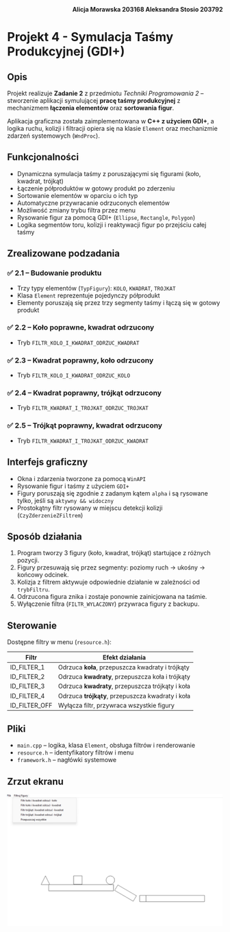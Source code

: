<div align="right">
<strong>Alicja Morawska 203168
  Aleksandra Stosio 203792</strong>
</div>

# Projekt 4 - Symulacja Taśmy Produkcyjnej (GDI+)

## Opis

Projekt realizuje **Zadanie 2** z przedmiotu *Techniki Programowania 2* – stworzenie aplikacji symulującej **pracę taśmy produkcyjnej** z mechanizmem **łączenia elementów** oraz **sortowania figur**.

Aplikacja graficzna została zaimplementowana w **C++ z użyciem GDI+**, a logika ruchu, kolizji i filtracji opiera się na klasie `Element` oraz mechanizmie zdarzeń systemowych (`WndProc`).

## Funkcjonalności

- Dynamiczna symulacja taśmy z poruszającymi się figurami (koło, kwadrat, trójkąt)
- Łączenie półproduktów w gotowy produkt po zderzeniu
- Sortowanie elementów w oparciu o ich typ
- Automatyczne przywracanie odrzuconych elementów
- Możliwość zmiany trybu filtra przez menu
- Rysowanie figur za pomocą GDI+ (`Ellipse`, `Rectangle`, `Polygon`)
- Logika segmentów toru, kolizji i reaktywacji figur po przejściu całej taśmy

##  Zrealizowane podzadania

### ✅ 2.1 – Budowanie produktu
- Trzy typy elementów (`TypFigury`): `KOLO`, `KWADRAT`, `TROJKAT`
- Klasa `Element` reprezentuje pojedynczy półprodukt
- Elementy poruszają się przez trzy segmenty taśmy i łączą się w gotowy produkt

### ✅ 2.2 – Koło poprawne, kwadrat odrzucony
- Tryb `FILTR_KOLO_I_KWADRAT_ODRZUC_KWADRAT`

### ✅ 2.3 – Kwadrat poprawny, koło odrzucony
- Tryb `FILTR_KOLO_I_KWADRAT_ODRZUC_KOLO`

### ✅ 2.4 – Kwadrat poprawny, trójkąt odrzucony
- Tryb `FILTR_KWADRAT_I_TROJKAT_ODRZUC_TROJKAT`

### ✅ 2.5 – Trójkąt poprawny, kwadrat odrzucony
- Tryb `FILTR_KWADRAT_I_TROJKAT_ODRZUC_KWADRAT`

## Interfejs graficzny

- Okna i zdarzenia tworzone za pomocą `WinAPI`
- Rysowanie figur i taśmy z użyciem `GDI+`
- Figury poruszają się zgodnie z zadanym kątem `alpha` i są rysowane tylko, jeśli są `aktywny && widoczny`
- Prostokątny filtr rysowany w miejscu detekcji kolizji (`CzyZderzenieZFiltrem`)

## Sposób działania

1. Program tworzy 3 figury (koło, kwadrat, trójkąt) startujące z różnych pozycji.
2. Figury przesuwają się przez segmenty: poziomy ruch → ukośny → końcowy odcinek.
3. Kolizja z filtrem aktywuje odpowiednie działanie w zależności od `trybFiltru`.
4. Odrzucona figura znika i zostaje ponownie zainicjowana na taśmie.
5. Wyłączenie filtra (`FILTR_WYLACZONY`) przywraca figury z backupu.

## Sterowanie

Dostępne filtry w menu (`resource.h`):

| Filtr           | Efekt działania                                   |
| --------------- | ------------------------------------------------- |
| ID_FILTER_1     | Odrzuca **koła**, przepuszcza kwadraty i trójkąty |
| ID_FILTER_2     | Odrzuca **kwadraty**, przepuszcza koła i trójkąty |
| ID_FILTER_3     | Odrzuca **kwadraty**, przepuszcza trójkąty i koła |
| ID_FILTER_4     | Odrzuca **trójkąty**, przepuszcza kwadraty i koła |
| ID_FILTER_OFF   | Wyłącza filtr, przywraca wszystkie figury         |

## Pliki

- `main.cpp` – logika, klasa `Element`, obsługa filtrów i renderowanie
- `resource.h` – identyfikatory filtrów i menu
- `framework.h` – nagłówki systemowe

## Zrzut ekranu

![Symulacja taśmy produkcyjnej](./screenshot.png)
